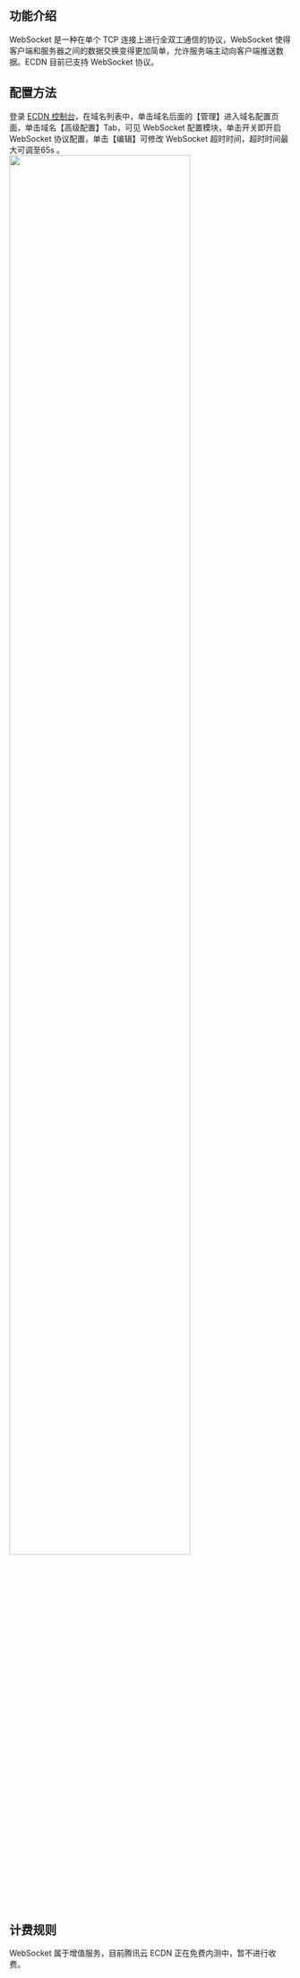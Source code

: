 
## 功能介绍
WebSocket 是一种在单个 TCP 连接上进行全双工通信的协议，WebSocket 使得客户端和服务器之间的数据交换变得更加简单，允许服务端主动向客户端推送数据。ECDN 目前已支持 WebSocket 协议。

## 配置方法
登录 [ECDN 控制台](https://console.cloud.tencent.com/dsa)，在域名列表中，单击域名后面的【管理】进入域名配置页面，单击域名【高级配置】Tab，可见 WebSocket 配置模块，单击开关即开启 WebSocket 协议配置，单击【编辑】可修改 WebSocket 超时时间，超时时间最大可调至65s 。
 <img src="https://main.qcloudimg.com/raw/a7d3635ce62b095bdc16442b54f865e8.png" style="width:80%">
 
## 计费规则
WebSocket 属于增值服务，目前腾讯云 ECDN 正在免费内测中，暂不进行收费。

